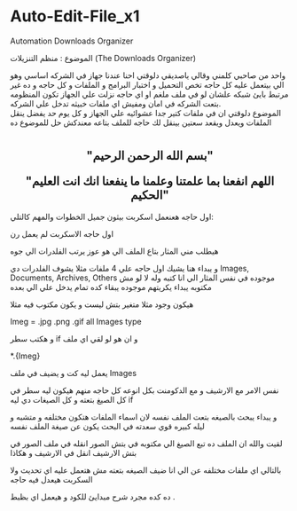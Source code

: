 # Auto-Edit-File_x1
Automation Downloads Organizer



الموضوع : منظم التنزيلات (The Downloads Organizer)

واحد من صاحبي كلمني وقالي ياصديقي دلوقتي احنا عندنا جهاز في الشركه اساسي وهو الي بيتعمل عليه كل حاجه تخص التحميل و اختبار البرامج و الملفات و كل حاجه و ده غير مرتبط بايئ شبكه علشان لو في ملف ملغم او اي حاجه نزلت علي الجهاز تكون المنظومه بتعت الشركه في امان ومفيش اي ملفات خبيثه تدخل علي الشركه.  
الموضوع دلوقتي ان في ملفات كتير جدا عشوائيه علي الجهاز و كل يوم حد يفضل ينقل الملفات ويعدل ويقعد سعتين بينقل لك حاجه للملف بتاعه معندكش حل للموضوع ده 



<h1 align="center">
</h1>
<h2 align="center">
 "بسم الله الرحمن الرحيم"
</p>
  "اللهم انفعنا بما علمتنا وعلمنا ما ينفعنا انك انت العليم الحكيم"
</h2>



اول حاجه هعنعمل اسكربت بيثون جميل الخطوات والمهم كالتلي:

اول حاجه الاسكربت لم يعمل رن



هيطلب مني المثار بتاع الملف الي هو عوز يرتب الفلدرات الي جوه

و يبداء هنا يشيك اول حاجه علي 4 ملفات مثلا يشوف الفلدرات دي  Images, Documents, Archives, Others موجوده في نفس المثار الي انا كتبه وله لا لو مش مكتوبه يبداء يكريتهم موجوده يبقاء كده تمام يدخل علي الي بعده

هيكون وجود مثلا متغير بتش ليست و يكون مكتوب فيه مثلا


Imeg = .jpg .png .gif all Images type

و هكتب سطر if و ان هو لو لقي اي ملف


*.{Imeg}

يعمل ليه كت و يضيف في ملف Images


نفس الامر مع الارشيف و مع الدكومنت بكل انوعه كل حاجه منهم هيكون ليه سطر في كل الصيغ بتعته و كل الصيغات دي ليه if


و يبداء يبحث بالصيغه بتعت الملف نفسه لان اسماء الملفات هتكون مختلفه و متشبه و ليله كبيره قوي سعدته في البحث يكون عن صيغة الملف نفسه


لقيت والله ان الملف ده تبع الصيغ الي مكتوبه في بتش الصور انقله في ملف الصور في بتش الارشيف انقل في الارشيف و هكاذا


بالتالي اي ملفات مختلفه عن الي انا ضيف الصيغه بتعته مش هتعمل عليه اي تحديث ولا السكربت هيعدل فيه حاجه

ده كده مجرد شرح مبدايئ للكود و هيعمل اي بظبط .



